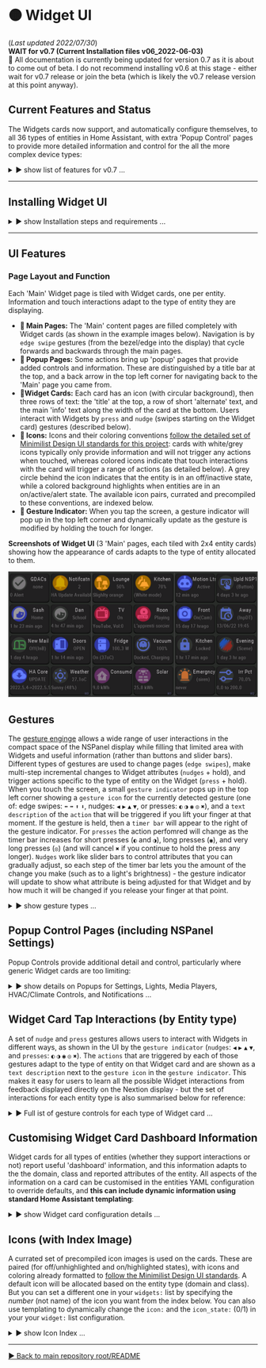 # 🟠 Widget UI
(_Last updated 2022/07/30_)  
**WAIT for v0.7 (Current Installation files v06_2022-06-03)**  
🚧 All documentation is currently being updated for version 0.7 as it is about to come out of beta.  I do not recommend installing v0.6 at this stage - either wait for v0.7 release or join the beta (which is likely the v0.7 release version at this point anyway).

## Current Features and Status

The Widgets cards now support, and automatically configure themselves, to all 36 types of entities in Home Assistant, with extra 'Popup Control' pages to provide more detailed information and control for the all the more complex device types:

 <details>
  <summary>▶️ show list of features for v0.7 ...</summary>
 

* 🔹 Widget UI supports all 36 standard Home Assistant entity types (domains) showing you Widget card information that adapts to the type of entity;  
* 🔹 Entity types that have 'classes' adapt the information they show to the class of entity (e.g., a temperature sensor will show you a thermometer as the default icon and the text information will indicate the class of sensor);  
* 🔹 All devices that support interactive control in Home Assistant can now be controlled with 'gestures' that adapt to the type of Widget card, giving you quick access to common controls (such as swiping to adjust a light's brightness);  
* 🔹 When you swipe or tap on a Widget card a 'gesture indicator' will pop up in the top left of the screen to show what action that gesture will perform for that device.  If you hold a press or swipe, a timer bar will appear next to the gesture indicator and the gesture action will be modified.  The gesture indicator will give you visual feedback on these changes during the gesture.  For example if you swipe to the left on a light card the gesture indicator will initially show `▶ Brightness% +20`, and this will update with each timer step before you remove your finger (e.g., hold for 3 timer steps to increase brightness by 60%: `▶ Brightness% +60`);  
* 🔹 For entity types with more complex information or controls, tapping on the right half of the card will bring up a detailed `Popup Control` page. This currently works for lights, HVAC/climate devices, media players, and notifications;  
* 🔹 The settings page can be accessed by swiping down from the bezel/edge on any Widget page.  This is also the boot-up page for Widget UI (while it reads your configured list of `widgets:` from your Home Assistant `automation.yaml`).  You can manage linking/unlinking of your NSPanel physical buttons to their respective relays from here;  
* 🔹 Two small indicator bars across the bottom of the display indicate the status of the 2 relays.  There are multiple ways for you to control linking/unlinkingg of the relays from the physical buttons without having to reconfigure the device (through the settings menu, Home Assistant, or holding down the physical buttons until you get audio feedback - see the docs below);  
* 🔹 System information is available from the blank sleep screen.  The information will display when you touch the screen to wake the device up, and will remain on the display until you lift your finger;  
* 🔹 You can quickly put the display to sleep by swiping down from the top bezel/edge on any 'popup page'.  Swiping down and holding until the gesture timer appears will put the screen to sleep from any Widget page;  
* 🔹 System checks will let you know when the Nextion TFT requires a later version of the `nextion_handler.py` script (or `ESPHome template` configuration).
  
  
</details>
 
--- 

## Installing Widget UI

<details>
  <summary>▶️ show Installation steps and requirements ...</summary>

### Before you start
**🔹 Pre-requisites:**  Home Assistant (HA) with ESPHome installed, an NSPanel that has been flashed with ESPHome (see [Masto's](https://www.youtube.com/watch?v=Kdf6W_Ied4o) or [EverythingSmartHome's](https://www.youtube.com/watch?v=sCrdiCzxMOQ) video instructions), and some basic familiarity with configuring HA.  
**🔹 BACK UP your existing Nextion files:** in particular your device's ESPHome YAML configuration.  You will need to enter the details from that into the new template later (and will need your original ota password & other details to be able to upload any new configuration).  
**🔹 File locations:** All installation files are in the same [folder as this README document](/widget_ui).
  
  
### Installation steps
(_🔸EU & US versions 0.7 are near the end of beta testing, and will be released when this documentation has been updated_.)

<details>
  <summary>1️⃣ Fill and flash the ESPHome YAML template:</summary>   
 
  * Download and open the template `ESPHome_Nextion_Handler_template.yaml` configuration file (or open it in your browser here).  
  * From the ESPHome Dashboard page in Home Assistant, paste the template into the top of your original (backed up) configuration for your NSPanel (_keeping the filename and location of the your original `yaml` configuration unchanged_).  **Check** that copying and pasting the template did not change the indentation of the pasted text.  
  * Fill in your details from your backup configuration into the `substitutions:` section at the top of the file (and then delete all the old YAML).  This block of the template is shown below.  
  * Following the default settings, paths and filenames in the template will make the initial install easier - you can come back later once everything is working to customise your configuration.  
  (Leaving `ha_prefix: nsp1` will mean that you can use the `automation.yaml` template without editing later on.)  
  (Setting `tft_url:` to `https://MY_URL:8123/local/nsp/nsp1.tft` means that when you download the Nextion TFT file later (3️⃣) you will name it `nsp1.tft` and place it in the `<config>/www/nsp/` folder on Home Assistant device.  Get the `https://MY_URL:8123` part of `tft_url:` from the URL in your web browser when you have your Home Assistant interface open.)  
  * `Validate` the file (from the ESPHome Dashboard `⋮` menu for your NSPanel) before your `Install` it.
  * Once the ESPHome installation is complete, check the NSPanel `Device` page in HA to make sure the entities are showing up properly.  If you changed `ha_prefix: nsp1` (above), you will later need to get the enitity_ids for `Trigger`, `HA Act`, `HA Set1 & 2` (from the NSPanel `Device` page), and `ESPHome: nsp1_send_command` (from `Developer Tools | SERVICES`).  You will later use the `TFT upload button` on the `Device` page to flash the Nextion TFT UI file.  
 
 
**ESPHome fillable template:** you only have to fill in the `substitutions:` section at the top of the template with details specific to your device.  (You can tweak the template later to your liking _after_ you have everything up an running properly.)
```YAML
#----------------------------------------
#* DEVICE/USER-SPECIFIC DETAILS (customize for each of your own Nextion Devices).
#! BACKUP YOUR ORIGINAL ESPHome YAML config for your device.
#! GET THE name, passwords etc from that config & enter them in the 'substitutions:' below:
substitutions:
  ota_password: "from flashing initial config"       #<< replace with the one from you own device
  fallback_ap_password: "from initial config"
  esp_net_name: "from-config"                        # MUST MATCH your initial config (do not use '_', use '-' instead). (Sets device local network name & part of fallback AP name).
  esp_comment: NSPanel 1                             # descriptive name (only used for description in ESPHome Dashboard).
  ha_prefix: nsp1                                    # prefixed to HA entity_ids to make them unique (do not use '-' or spaces, use '_' instead: OPPOSITE of 'esp_net_name').
  tft_url: "https://MY_URL:8123/local/nsp/nsp1.tft"  # You will place your TFT file at "/config/www/nsp/nsp1.tft" on your HA device and
                                                     # the "https://MY_URL:8123/" part of the tft_url matches the URL to your HA web interface.
  wifi_ssid: !secret wifi_ssid                       # your home WiFi credentials.
  wifi_password: !secret wifi_password
#  encr_key: "H0000000000000000000000000000000000000000000"  # Generate your own key here: https://esphome.io/components/api.html#configuration-variables (and uncomment the api: encrytion: key: "...") section below if you want encrypted HA communications.
#----------------------------------------            # No editing of the YAML below is required to use Nextion Handler.
...
...
```

</details> 

<details>
  <summary>2️⃣ Copy and configure Home Assistant Python script:</summary>  
 
  * Download and copy the `nextion_handler.py` script into the `<config>/python_scripts/` folder of your Home Assistant device.
  * If you have never used Python scripts in Home Assistant before, you will have to add a line `python_script:` to your `configuration.yaml`.  ([See HA page on Python scripts](https://www.home-assistant.io/integrations/python_script/).)  
  * Create an automation in Home Assistant to link this script to your NSPanel using the YAML template below (usually in your `automation.yaml` file).  
  * In the `widgets:` section of the automation, add one of your own entities to the list as `  - entity: light.kitchen` (for example).  Start with just one as a quick test to make sure the installation worked.  You can edit the `widget:` list whenever you want, then `reload automations` (type `cr` in HA as the command palette shortcut) for HA to recognise the changes.  (If you get an entity configuration wrong, this will usually be indicated by a red and white ❗ _error icon_ for that Widget on the NSPanel.)  

**Automation template:** If you left `ha_prefix: nsp1` unchanged in step 1️⃣ then you only need to change the `- entity: light.kitchen` line near the bottom to match a light of your own.  (_The downloadable `HA_automation.yaml` file for this template has more annotations and suggested examples of what you might add to your list later on._) You can have up to 6 pages of Widgets on your NSPanels which allows **36 entities in your list for the EU version** and **48 entities for the US version**.
```YAML
# Home Assistant automation for NSPanel 1
- alias: "NSP1 Nextion handler"
  mode: queued
  max: 3
  trigger:
    - platform: state
      entity_id: sensor.nsp1_trigger
  action:
    - service: python_script.nextion_handler
      data:
        trig_val: sensor.nsp1_trigger
        nx_cmd_service: esphome.nsp1_send_command
        action_cmds:
          - sensor.nsp1_ha_act
        update_cmds:
          - sensor.nsp1_ha_set1
          - sensor.nsp1_ha_set2
        widgets: #______________________________________________________________
          # Add a list of your entities: only the "- entity: " config variable is mandatory,
          # but usually customise the "name:" too.
          # (Later customise the "icon:" if you want to override the default).
          # *** Edit for your own devices ***
          - entity: light.kitchen                # replace with your own light to start
            name: Kitchen
            icon: 50                             # see icon index
          # - entity: ...                        # add up to 36(EU) or 48(US) entities in a LIST

``` 
 
</details> 
 
<details>
  <summary>3️⃣ Flash Nextion Widget UI TFT file:</summary> 

  * Download the `Widget UI TFT file` for your NSPanel (EU or US) then rename it `nsp1.tft`.
  * In the main `<config>` folder on your Home Assistant device create the `/www/nsp/` folders and place the `nsp1.tft` file in that folder (so the full path to the TFT file will be `<config>/www/nsp/nsp1.tft`, which is a special location where HA allows local access without login credentials using the default `tft_url` from your ESPHome configuration in step 1️⃣).
  * Then press the `TFT upload button` on the NSPanel's `Device` page in Home Assistant (that you located in step 1️⃣).  
  * Wait for the NSPanel to flash and reboot with the new UI.  (You may have to reboot both HA and the NSPanel after the first installation.)  
  
👉  Make sure that the path where you place the `TFT file` matches the `tft_url:` you set in your ESPHome configuration in step 1️⃣.  When you enter the `tft_url` into your browser, it should download the TFT file - if not you have probably put the file in the wrong path or got the TFT URL wrong.  There are more notes on configuring the `tft_url` to match a locally-accessible file path on your HA device [here, on the HA formums](https://community.home-assistant.io/t/nextion-handler-for-home-assistant-for-nspanels/394858/5?u=krizkontrolz).)
  
👉 Whenever you change your `widgets:` list (including the initial installation) it will take a little bit longer for each page to refresh the first time after that as it reconfigures itself.  If it gets stuck, open the settings menu (swipe down and close it by swiping down again), which will help to read the new list. 

</details> 
 
</details>

  ---

## UI Features
  
### Page Layout and Function
Each 'Main' Widget page is tiled with Widget cards, one per entity. Information and touch interactions adapt to the type of entity they are displaying.  
* **🔹 Main Pages:** The 'Main' content pages are filled completely with Widget cards (as shown in the example images below).  Navigation is by `edge swipe` gestures (from the bezel/edge into the display) that cycle forwards and backwards through the main pages.
* **🔹 Popup Pages:** Some actions bring up 'popup' pages that provide added controls and information.  These are distinguished by a title bar at the top, and a back arrow in the top left corner for navigating back to the 'Main' page you came from.
* **🔹Widget Cards:** Each card has an icon (with circular background), then three rows of text: the 'title' at the top, a row of short 'alternate' text, and the main 'info' text along the width of the card at the bottom.  Users interact with Widgets by `press` and `nudge` (swipes starting on the Widget card) gestures (described below).
* **🔹 Icons:** Icons and their coloring conventions [follow the detailed set of Minimilist Design UI standards for this project](/UI_Design/Minimalist/): cards with white/grey icons typically only provide information and will not trigger any actions when touched, whereas colored icons indicate that touch interactions with the card will trigger a range of actions (as detailed below).  A grey circle behind the icon indicates that the entity is in an off/inactive state, while a colored background highlights when entities are in an on/active/alert state.  The available icon pairs, currated and precompiled to these conventions, are indexed below. 
* **🔹 Gesture Indicator:**  When you tap the screen, a gesture indicator will pop up in the top left corner and dynamically update as the gesture is modified by holding the touch for longer.

 **Screenshots of Widget UI** (3 'Main' pages, each tiled with 2x4 entity cards) showing how the appearance of cards adapts to the type of entity allocated to them.  
   
![Widgets UI screenshots](/widget_ui/Screenshots_Widgets.png "Widget UI screenshots")
 


## Gestures

The [gesture enginge](/Tips_and_Tricks/NEXTION_GESTURES.md) allows a wide range of user interactions in the compact space of the NSPanel display while filling that limited area with Widgets and useful information (rather than buttons and slider bars).  Different types of gestures are used to change pages (`edge swipes`), make multi-step incremental changes to Widget attributes (`nudges` + hold), and trigger actions specific to the type of entity on the Widget (`press` + hold).  When you touch the screen, a small `gesture indicator` pops up in the top left corner showing a `gesture icon` for the currently detected gesture (one of: edge swipes: `⬅` `➡` `⬆` `⬇`, nudges: `◀` `▶` `▲` `▼`, or presses: `◐` `◑` `◉` `◎` `✖`), and a `text description` of the `action` that will be triggered if you lift your finger at that moment.  If the gesture is held, then a `timer bar` will appear to the right of the gesture indicator.  For `presses` the action perfomred will change as the timer bar increases for short presses (`◐` and `◑`), long presses (`◉`), and very long presses (`◎`)  (and will cancel `✖` if you continue to hold the press any longer).  `Nudges` work like slider bars to control attributes that you can gradually adjust, so each step of the timer bar lets you the amount of the change you make (such as to a light's brightness) - the gesture indicator will update to show what attribute is being adjusted for that Widget and by how much it will be changed if you release your finger at that point.	
  
<details>
  <summary>▶️ show gesture types ...</summary>
  
**Demonstration of the `gesture indicator` giving UI feedback on touch interactions.**	 
	
![Gesture UI demo](/widget_ui/DEMO_Gestures_Animation.gif)
	
	
#### Page/Edge Swipe Gestures  
 
* **🔹 `⬅` `➡` Left and Right `edge swipes`:** cycle forwards and backwards through 'Main' pages (for as many 'Main' pages as are required for the configured list of Widgets).  If you hold the gesture until the timer bar appears, you can skip forward/backward multiple pages at a time (as shown on the gesture indicator).
* **🔹 `⬇` Downward `edge swipes`:** will bring up the 'Settings' popup page from any 'Main' page (or will dismiss a popup page).  Opening the settings page will also fetch an updated count of the number of entities in your configured `widgets:` list (so the that correct number of pages can be allocated). Holding `⬇` until the timer bar appears will put the screen to sleep immediately from any Widget page.
* **🔹 `⬆` Upward `edge swipes`:** force an immediate update of the Widget information on the current page by fetching refreshed data from HA.

#### Widget Swipe/Nudge (and hold) Gestures  
`Nudge` gestures are swipes that start on a Widget card (away from the edge of the screen).  Nudges are a compact way of replacing slider bars to make incremental step increases/decreases to an entity attribute (such a lights brightness, color temperature and hue).  Holding a `nudge` will bring up the timer bar to trigger multiple step changes.  The gesture indicator will show what attribute would be changed and progressively updates the amount of change with each step in the timer bar.
* **🔹 `◀` `▶` Left and Right `nudges`:** progessively adjust a value by the amount shown in the gesture indicator. 
* **🔹 `▲` `▼` Up and Down `nudges`:** progressively adjust another value in step changes.  
To make a single `nudge` increment/decrement, release before the `timer bar` appears.  
👉  The main thing to remember with `nudges` is that you increase the size of step adjustments by _holding_ the touch for a longer duration (rather than by _moving_ your finger further).

#### Widget Press (and hold) Gestures  
* **🔹 `◐` LHS press:** A short press on the Widget icon (left half of Widget card) performs the most common action for that type of entity, such a toggling it.  
	(For short presses, lift your finger _before the timer bar appears_.) 
* **🔹 `◑` RHS press:** opens the `Popup Control` page for that entity (if it has one) or perform another common action for that entity. 
* **🔹 `◉` Long press:** performs the indicated alternate action for that type of entity. (Actions for LHS and RHS may be different.)  
	(Hold a press until the timer bar first appears to trigger the long-press action.) 
* **🔹 `◎` Very long press:** performs the indicated alternate action for that type of entity. (Actions for LHS and RHS may be different.)  
	(Hold a press until the `◎` gesture icon appears to trigger the very-long-press action).
	
#### Cancelling after starting a Gesture  
* **🔹 `✖` Cancel gesture (and `✘` cancel action):** Cancels, without performing any action, when:  
	**a)** a press is held for long enough (until the `✖` appears),  
	**b)** any gesture is held long enough until the timer bar completely fills,  
	**c)** you move finger your to a point a short distance from your starting position, or   
	**d)** the entity has no action for that gesture, indicated by `✘` in the text description.
	
#### Popup Press (and hold) Adjustors
* **🔹 `⮜`, `⮞` Press and hold:** Incrementally adjust a value or option number.
	This functions similarly to `nudge` swipes but works by pressing and holding selector arrow buttons or values in Popup Control pages.


The `gesture indicator` will update dynamically throughout touch events to give the user feedback on what gesture is currently being detected and what action will be performed if you lift your finger at that point.  You can safely explore the UI by trying out the different gestures and seeing how they are modified by the duration `timer`, then cancel by returning your finger close to the start of the stroke to make the `✖` (cancel) gesture icon appear if you want to avoid triggering any action at the end.	
	
 --- 
  
</details>  
  
  
## Popup Control Pages (including NSPanel Settings)
Popup Controls provide additional detail and control, particularly where generic Widget cards are too limiting:  
  
<details>
  <summary>▶️ show details on Popups for Settings, Lights, Media Players, HVAC/Climate Controls, and Notifications ...</summary>
  
  
* **🔹 Settings Popup -** shows system information and allows adjustment to the behaviour of the NSPanel:
  * Brightness max: the standard brightness that the display will revert to on any interaction.
  * Brightness min: the lowest brightness that the screen will gradually dim to before blacking out.
  * Update interval: the time inteval between NSPanel requests for refreshed page data from the Home Assistant Nextion Handler.
  * Sleep time: the time until the screen is blacked out.
  * Fast repeats: the number of times that data updates are requested after a touch action is triggered.  This addresses the issue that some states in HA can update very quickly after a service call, whereas others can have substantial lag (e.g., garage doors, some types of lights).
  * Fast slowdown: the amount by which fast repeats are progressively slowed down.  This amount of time is added to each subsequent repeat.
  * Status information: Small text below the title bar shows the number of widgets read from the YAML configuration, and the version number of the TFT file.  The WiFi status and signal strength are indicated in the top right corner.  
  * Pressing on the date-time in the title bar will immediately put the device to 'sleep' (blacked out screen).
  * **🔸 Linking/Unlinking of NSPanel physical buttons to relays.**  This linking _**can  also be done in Home Assistant**_ via the UI switches that ESPHome creates  _**or by holding down one of the buttons for ~6 seconds**_ to link/unlink it from its respective relay.  When linked, pushing the physical NSPanel buttons will toggle their respective relays (as with the original firmware).  When unlinked, you can use the buttons to trigger other automations in Home Assistant.  Even when unlinked, holding a button for 3 to 5 seconds will still toggle the relays (so that there is always a way to turn the relay off).  
 The device will provide audible feedback with:
    * 🎵 a beep (after ~3 seconds) to let you know you when to release the button to cause an 'override' relay toggle;
    * 🎶 rising notes (after ~6 seconds) when you LINK the button to its relay;
    * 🎶 descending notes (after ~6 seconds) when you UNLINK the button from its relay.

  
Be conservative with the update settings initially, then tweak them when your configuration is working well.  There is a trade-off between how fast and frequently you initiate data updates after a touch interaction, and how responsive the NSPanel will be to multiple successive touch interactions (such as multiple taps for triggerig quick increase/decrease step changes to light brightness).  
  
* **🔹 Light Popup -** provides full control of light settings:
  * Available controls are enabled/disabled according to the capabilities of the currently selected light (once that data has been received from HA).
  * All controls relevant to the current light are immediately available irrespective of the current color mode, or whether the light is off (which allows making some changes faster than the HA UI approach).
  * Long pressing on the color wheel will switch the light to a supported white/color_temperature mode. (This is mainly useful for RGBW bulbs that don't have color_temperature control).
  * Long pressing the icon in the top right corner will force the bulb off.  (This is a useful fix when toggling fails, such as when some lights in a group get out of sync with their registered state in Home Assistant.)  

* **🔹 Media Player Popup -** provides full control of media players:
  * Controls for Volume, Mute, Power, Play, Pause, Forward, Back, and Select Source.
  * Shows information on current state, media/track information, and track position and duration (if available for device).

* **🔹 Climate Control Popup -** provides full control of HVAC devices:
  * Temperature controls for devices both with single set points and those which set the targets as a range with lower and upper bounds.  For devices that set a temperature range, the set point will show in blue for the lower bound and red for the upper bound - tap the temperature value to toggle between which set point you want to view and adjust.
  * Humidity slider (for devices with this feature). 
  * Icon buttons for controlling the four main HVAC modes.  (Long pressing the buttons gives access to less common modes, such as drying - see the gesture indicator when you long press the buttons).
  * Selector controls for preset modes, fan modes and swing modes.  Use the arrows to cycle forwards and backwards (in multiple steps) through the available options.  Press and hold the text describing the current mode to directly select an option by its numbered position in the available list of options.
	
* **🔹 Notifications -** allows reading and dismissing Home Assistant persistent_notications.
   * 'Notifications' is a special type of Widget card because it uses _all_ the entities in the domain, not just a single notifiction entity.
   * Enter `entity: persistent_notification.all` to create a notifications UI card (then customise it as you wish).
   * This allows the NSPanel to be used as a convenient message board for HA (delivering messages to all rooms in the house with an NSPanel).  
  
  
As functionality is developed, more popups will be added to support some of the more complex entity types (such as media_players).  
  

 **Screenshots of some of the current 'Popup Pages'.**  Where available, popups are triggered by touching the top right quadrant of the enity card.  The gesture indicator will show when a popup control is available for a Widget Card. 
   
![Widget Popups](https://github.com/krizkontrolz/Home-Assistant-nextion_handler/blob/main/widget_ui/Screenshots_Popups.png "Widget Popups")
  
  
  
 --- 
  
</details>  

  
## Widget Card Tap Interactions (by Entity type)
	
A set of `nudge` and `press` gestures allows users to interact with Widgets in different ways, as shown in the UI by the `gesture indicator` (`nudges`: `◀` `▶` `▲` `▼`, and `presses`: `◐` `◑` `◉` `◎` `✖`).  The `actions` that are triggered by each of those gestures adapt to the type of entity on that Widget card and are shown as a `text description` next to the `gesture icon` in the `gesture indicator`.  This makes it easy for users to learn all the possible Widget interactions from feedback displayed directly on the Nextion display - but the set of interactions for each entity type is also summarised below for reference: 

  

<details>
  <summary>▶️ Full ist of gesture controls for each type of Widget card ...</summary>


(Icons for `press` and `nudge` gestures follow those that appear in the UI `gesture indicator`, as desccribed in the list of Gesture types above.)


* 🔸 **Light Cards:**
  * `◐`: Toggle light On/Off  
  * LHS `◉`: Force turning light Off (fix out of sync lights)  
  * LHS `◎`: Force turning light On  
  * `◑`: Detailed Popup Control (with color wheel and slider controls etc.)  
  * RHS `◉`: Turn on/change the bulb to a supported white mode  
  * `◀`, `▶`: Adjust light Brightness (20% steps).  
  	If the light is off:  
	`◀` will turn light on at Minimum (1%) brightness  
	`▶` will turn light on at Maximum (100%) brightness  
  * `▲`, `▼`: Adjust the light's Color Temperature (if it is in WW mode) or Hue (if it is in an RGB mode) (in steps of 20)

* 🔸 **Media Player Cards:**
  * `◐`: Toggle media player On/Off  
  * LHS `◉`: Toggle Play/Pause  
  * LHS `◎`: Source select (cycle backwards through source list)  
  * `◑`: Detailed Popup Control (with volume slider, source selector etc.) 
  * RHS `◉`: Toggle Mute  
  * RHS `◎`: Select Source (cycle forwards through source list)  
  * `◀`, `▶`: Skip Backwards/Forwards through tracks/channels/media list  
  * `▲`, `▼`: Adjust Volume (5% steps) 

* 🔸 **Climate/HVAC Cards:**
  * `◐`: Toggle HVAC device on/off  
  * LHS `◉`: Cool mode  
  * LHS `◎`: Auto mode  
  * `◑`: Detailed Popup Control (with temperature and humidity sliders, mode selectors etc.) 
  * RHS `◉`: Heat mode  
  * RHS `◎`: Heat-Cool mode  
  * `◀`, `▶`: Adjust Humidity (5% steps)  
  * `▲`, `▼`: Adjust Temperature (1° steps) 

* 🔸 **Persistent Notifications Cards:**
  * `◐`, `◑`: Detailed Popup Control (cycle through and delete HA notifictions)

---

* 🔺 **Alarm Control Panel Cards:**
  * `◐`: Arm - Night  
  * LHS `◉`: Arm - Home  
  * `◑`: Arm - Away  
  * RHS `◉`: Arm - Vaction  
  * LHS & RHS `◎`: DISARM  

* 🔸 **Automation Cards:**
  * `◐`, `◑`: Toggle automation Active/Inactive  
  * LHS & RHS `◉`: Trigger automation  
	
* 🔸 **Button Cards:**
  * `◐`, `◑`: Execute Button actions  
	
* 🔺 **Cover Cards:**
  * `◐`: Toggle cover Open/Closed position 
  * LHS `◉`: Stop cover open/close  
  * LHS `◎`: Fully Open cover  
  * `◑`: Toggle Tilt (for slats in blinds) 
  * RHS `◉`: Stop Tilt  
  * RHS `◎`: Open Tilt  
  * `◀`, `▶`: Adjust Tilt of slats (10% steps)  
  * `▲`, `▼`: Adjust ▲Open/▼Close position (20% steps)  

* 🔺 **Fan Cards:**
  * `◐`: Toggle fan On/Off 
  * LHS `◉`: Oscillate On  
  * LHS `◎`: Oscillate Off  
  * `◑`: Toggle tilt (for slats in blinds) 
  * RHS `◉`: Set Direction to Foward  
  * RHS `◎`: Set Direction to Reverse  
  * `◀`, `▶`: Adjust fan speed (1 repeat per step)  
  * `▲`, `▼`: Adjust fan speed (1 repeat per step)  

* 🔺 **Humidifier Cards:**
  * `◐`, `◑`: Toggle humidfier On/Off 
  * LHS & RHS `◉`: Turn Off  
  * LHS & RHS `◎`: Turn On  
  * `◀`, `▶`: Adjust Humiity (5% steps)  

* 🔸 **Input Number Cards:**
  * LHS `◉`: Set to Minimum value  
  * LHS `◎`: Set to 25% (between Min and Max)  
  * RHS `◉`: Set to Maximum value  
  * RHS `◎`: Set to 75% (between Min and Max)  
  * `◀`, `▶`: Adjust Number (Coarse: 10% steps between Min and Max)  
  * `▲`, `▼`: Adjust Number (Fine: 1% steps)  
	
* 🔸 **Input_Select and Select Cards:**
  * LHS `◉`: Set to First option in list  
  * RHS `◉`: Set to Last option in list  
  * `◀`, `▶`: Cycle backwards/forwards through the options list (1 repeat per step)  
  * `▲`, `▼`: Directly pick the nth option in the list (where n is set from the timer steps)   
  	`▲` picks directly counting from the end of the list _backwards_

* 🔺 **Lock Cards:**
  * `◐`, `◑`: Lock 
  * LHS & RHS `◉`: Unlock  
  * LHS & RHS `◎`: Open lock  

* 🔸 **Scene Cards:**
  * `◐`, `◑`: Turn On scene (there is no 'turn off' for scenes)  

* 🔸 **Timer Cards:**
  * `◐`, `◑`: Start/Continue timer 
  * LHS & RHS `◉`: Pause timer  
  * LHS `◎`: Cancel timer (_without_ triggering)  
  * RHS `◎`: Finish timer (_triggers timer complete_)  

* 🔸 **Update Cards:**
  * `◐`: Install latest Update  
  * `◑`: Skip this update  
  * RHS `◉`: Clear skipping of update  
	
* 🔸 **Vacuum Cards:**
  * `◐`: Toggle Start/Stop cleaning  
  * LHS `◉`: Return to Dock  
  * `◑`: Locate vacuum  
  * RHS `◉`: Spot clean  

* 🔺 **Water Heater Cards:**
  * `◐`, `◑`: Toggle Away Mode  
  * LHS & RHS `◉`: Turn Away Mode On  
  * LHS & RHS `◎`: Turn Away Mode Off  
  * `▲`, `▼`: Adjust temperature (1° steps)  


* 🔸 **Cards for Switch, Script, Input boolean, Siren, Group, Camera, and  Remote**   
(_All entity types that only have Toggle, On, and Off_)
  * `◐`, `◑`: Toggle (tap icon)
  * LHS & RHS `◉`: Turn Off (long press)
  * LHS & RHS `◎`: Turn On (very long press)

"🔺" indicates entity types where I'm particularly after more feedback (because I don't have these devices to test myself).	
	
---	

  
 --- 
  
</details>  
  
  

## Customising Widget Card Dashboard Information

Widget cards for all types of entities (whether they support interactions or not) report useful 'dashboard' information, and this information adapts to the the domain, class and reported attributes of the entity.  All aspects of the information on a card can be customised in the entities YAML configuration to override defaults, and **this can include dynamic information using standard Home Assistant templating**:


<details>
  <summary>▶️ show Widget card configuration details ...</summary>  
  
Only the `- entity:` is mandatory to specifiy for each of your Widget cards in the list under the `widgets:` section of your NSPanels YAML configuration (the Nextion Handler automation for that device).  The `name:` is the most likely optional thing you will want to customise (to override the default, which uses the entity's truncated friendly_name) with something that fits better in the limited space on the card.  The default icons for each card should be reasonable to get started, but you will likely want to pick something (from the icon index further below) that is more informative. 

_**I do not recommend changing the other options** until you have everything else working well_ (and then you will likely want to use dynamic data generated by templates).  The first of these to consider templating should probably be `icon_state:` for entities such as numeric sensors where there is no default way to decide when the card should be highlighted with the 'active' version of its icon (such as setting a rule for when to highlight a GDACs alert (see example in template), a gas sensor reading, or high power consumption etc.).  You can also override text with a space string (`" "`) to remove it from a card.  If you only want to replace/blank text under some conditions, then have the template return `{{ None }}` the remainder of the time (which will revert it to showing the defaults again).
  
* 🔶 `- entity:` the Home Assistant entity_id.  Special cases are `persitent_notications.all` (for a notifications widget), and `template` (or `blank`) for a widget that is filled entirely with custom dynamic (templated), static, or blank information.
* 🔷 &nbsp;&nbsp;`name:` the title/top row of text on the card.
* 🔷 &nbsp;&nbsp;`icon:` a number (0 to 167) corresponding to the value of the selected icon-pair index (further below).
* 🔹 &nbsp;&nbsp;`icon_state: use `True/'1' to specify the highlighted state of the icon-pair; otherwise (False/'0', etc.) the inactive state will be used.
* 🔹 &nbsp;&nbsp;`alt:` The second, short row of (alternate) info text on the card, below the title.
* 🔹 &nbsp;&nbsp;`info:` The main informative text along the full width of the bottom of the card.

If you misconfigure a widget, the Nextion Handler will try to give you feedback on the Nextion display by showing the ❗ _error symbol_ (**icon 47**, highlighted), a red and white icon of an exclamation mark in a circle, and may show some additional information in the info text area (such as showing an invalid entity_id with '*' on either side), to guide you to what part of your `widget:` list needs fixing.  For more serious problems, check the Home Assistant error logs for Nextion Handler messages. 
  
_(I will likely add the ability to customise the actions that are triggered by each type of touch interaction on a Widget Card in future.)_


<details>
  <summary>▶️ advanced configuration example ...</summary>  
	
While the intention of the Widget UI is to keep configuration as simple as possible, it does still allow more advanced users who are comfortable with Home Assistant templating to do very detailed customisations of the dashboard information displayed, including some quite sophisticated dynamic behaviours.  If you are not comfortable with templating, you can safely ingnore it, and the defaults will do a good job for most people.  But if you like the creative opportunities that dynamic templating allows, then the example below gives an idea of how to get started with your own customisations.
	
**Demo example of a customised card that templates everything** - shows the time and date, and changes the icon and alt text for weekends and holidays (using a 'workday' binary sensor):  
```YAML
  widgets: #______________________________________________________________
    - entity: template    # Demo Time & Date template card
      name: "{{ now().strftime('%Hh%M') }}"  # time customise to your liking
      # Usually use the time_and_date icon; except on weeday holidays, use the Sunny icon instead.
      icon: "{{ 118 if states('binary_sensor.workday_today') == 'on' or now().strftime('%a') in ['Sat','Sun'] else 26}}"  
      icon_state: "{{ now().strftime('%a') in ['Sat','Sun'] }}"  # highlight on weekends
      alt: "{{ 'Day off' if states('binary_sensor.workday_today') == 'off' else 'Work day' }}"  # customise to match your work_day binary_sensor
      info: "{{ now().strftime('%a %d %b %Y') }}"  # date - customise to your liking
 
 
 ```

</details>    

 
 --- 
  
</details>    
  
  
## Icons (with Index Image)
A currated set of precompiled icon images is used on the cards.  These are paired (for off/unhighlighted and on/highlighted states), with icons and coloring already formatted to [follow the Minimilist Design UI standards](/UI_Design/Minimalist/).  A default icon will be allocated based on the entity type (domain and class).  But you can set a different one in your `widgets:` list by specifying the _number_ (not name) of the icon you want from the index below.  You can also use templating to dynamically change the `icon:` and the `icon_state:` (0/1) in your your `widget:` list configuration.
  
<details>
  <summary>▶️ show Icon Index ...</summary>

 **Index numbers for available icon choices.**  The off/unhighlighted state is on the left and the on/highlighted version is on the right.  Use the index number of the icon you want in the `icon:` setting of each `- entity:` in your `widget:` list (or omit this setting to accept the default for that entity type).  **Icon 47** is used in its unhighlighted state to blank out the icon area on 'blank' cards, and it is used in its highlighted state as the ❗ _error icon_ to give users feedback that they need to fix a problem with their `widget:` config for that entity.  **Icon 46** is used to show when an entity is unavailable.
   
 ![Widget UI Icon index](https://github.com/krizkontrolz/Home-Assistant-nextion_handler/blob/main/widget_ui/Widget_Icons_Index.png "Icon numbering index")

### Icons are grouped as follows:
 * 🔵 0 .. 47 (6 rows): domain default icons and system.
 * 🟠 48 .. 71 (3 rows): lights (orange for indoor, green for outdoor).  
   (_spare row_.)
 * 🔴 80 .. 87 (1 row): media players.
 * 🔵 88 .. 95 (1 row): presence for 'person' and 'device_tracker' entities.
 * 🔵 96 .. 103 (1 row): binary sensors (representing most device classes).  
   (_spare row_.)
 * 🟣 112 .. 135 (3 rows): sensors (numeric) (representing most device classes).
 * 🔵 136 .. 143 (1 row): 'cover' entities (representing most device classes: automatic blinds, curtains, doors, windows etc.).
 * 🔵 144 .. 151 (1 row): Controls for indoor appliances.
 * 🔴 152 .. 159 (1 row): HVAC 'climate' entities.
 * 🟢 160 .. 167 (1 row): Controls for outdoor devices.
 
 Remaining slots are spares for future additions.  The images (pair) are the maximum size that the Nextion Editor will compile and store in a TFT file.
 
	
(gesture icons): ```◐◑◉◎ ⦿⊙✖✘▲▼◀▶⬅⬆⬇➡ 🠖➞🠔🠕🠗◀▶⯅⯆◑◐◉⦿⊙✖```
 --- 
  
  
  
</details>


---
  
  
  
[▶️ Back to main repository root/README](https://github.com/krizkontrolz/Home-Assistant-nextion_handler)
